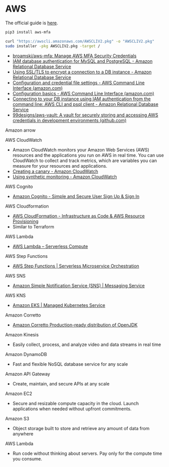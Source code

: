 # AWS

The official guide is [here](https://capsulerx.atlassian.net/wiki/spaces/devops/pages/950206514#IAMLoginandAuthentication-CLI).

```bash
pip3 install aws-mfa

curl "https://awscli.amazonaws.com/AWSCLIV2.pkg" -o "AWSCLIV2.pkg"
sudo installer -pkg AWSCLIV2.pkg -target /
```

- [broamski/aws-mfa: Manage AWS MFA Security Credentials](https://github.com/broamski/aws-mfa)
- [IAM database authentication for MySQL and PostgreSQL - Amazon Relational Database Service](https://docs.aws.amazon.com/AmazonRDS/latest/UserGuide/UsingWithRDS.IAMDBAuth.html)
- [Using SSL/TLS to encrypt a connection to a DB instance - Amazon Relational Database Service](https://docs.aws.amazon.com/AmazonRDS/latest/UserGuide/UsingWithRDS.SSL.html)
- [Configuration and credential file settings - AWS Command Line Interface (amazon.com)](https://docs.aws.amazon.com/cli/latest/userguide/cli-configure-files.html)
- [Configuration basics - AWS Command Line Interface (amazon.com)](https://docs.aws.amazon.com/cli/latest/userguide/cli-configure-quickstart.html#cli-configure-quickstart-format)
- [Connecting to your DB instance using IAM authentication from the command line: AWS CLI and psql client - Amazon Relational Database Service](https://docs.aws.amazon.com/AmazonRDS/latest/UserGuide/UsingWithRDS.IAMDBAuth.Connecting.AWSCLI.PostgreSQL.html)
- [99designs/aws-vault: A vault for securely storing and accessing AWS credentials in development environments (github.com)](https://github.com/99designs/aws-vault)

Amazon arrow

AWS CloudWatch

- Amazon CloudWatch monitors your Amazon Web Services (AWS) resources and the applications you run on AWS in real time. You can use CloudWatch to collect and track metrics, which are variables you can measure for your resources and applications.
- [Creating a canary - Amazon CloudWatch](https://docs.aws.amazon.com/AmazonCloudWatch/latest/monitoring/CloudWatch_Synthetics_Canaries_Create.html)
- [Using synthetic monitoring - Amazon CloudWatch](https://docs.aws.amazon.com/AmazonCloudWatch/latest/monitoring/CloudWatch_Synthetics_Canaries.html)

AWS Cognito

- [Amazon Cognito - Simple and Secure User Sign Up & Sign In](https://aws.amazon.com/cognito/)

AWS Cloudformation

- [AWS CloudFormation - Infrastructure as Code & AWS Resource Provisioning](https://aws.amazon.com/cloudformation/)
- Similar to Terraform

AWS Lambda

- [AWS Lambda – Serverless Compute](https://aws.amazon.com/lambda/)

AWS Step Functions

- [AWS Step Functions | Serverless Microservice Orchestration](https://aws.amazon.com/step-functions)

AWS SNS

- [Amazon Simple Notification Service (SNS) | Messaging Service](https://aws.amazon.com/sns/)

AWS KNS

- [Amazon EKS | Managed Kubernetes Service](https://aws.amazon.com/eks)

Amazon Corretto

- [Amazon Corretto Production-ready distribution of OpenJDK](https://aws.amazon.com/corretto/)

Amazon Kinesis

- Easily collect, process, and analyze video and data streams in real time

Amazon DynamoDB

- Fast and flexible NoSQL database service for any scale

Amazon API Gateway

- Create, maintain, and secure APIs at any scale

Amazon EC2

- Secure and resizable compute capacity in the cloud. Launch applications when needed without upfront commitments.

Amazon S3

- Object storage built to store and retrieve any amount of data from anywhere

AWS Lambda

- Run code without thinking about servers. Pay only for the compute time you consume.
